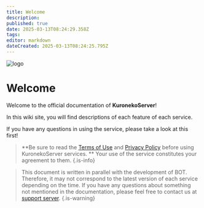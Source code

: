 ```yaml
---
title: Welcome
description: 
published: true
date: 2025-03-13T08:24:29.358Z
tags: 
editor: markdown
dateCreated: 2025-03-13T08:24:25.795Z
---
```


![logo](https://cdn.krnk.org/kuronekoserver/header.webp)

# Welcome
Welcome to the official documentation of **KuronekoServer**!

In this wiki site, you will find descriptions of each feature of each service.

If you have any questions in using the service, please take a look at this first!

> **Be sure to read the [Terms of Use](https://krnk.org/tos) and [Privacy Policy](https://krnk.org/privacy) before using KuronekoServer services. **
Your use of the service constitutes your agreement to them.
{.is-info}

> This document is written in parallel with the development of BOT. Therefore, it may not correspond to the latest version of each service depending on the time.
If you have any questions about something not mentioned in the documentation, please feel free to contact us at [support server](https://discord.krnk.org).
{.is-warning}